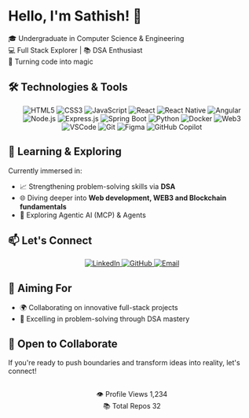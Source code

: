 <!-- Header -->
<p align="center">
<!--   <img src="https://tsathish27.github.io/Portifolio_testing2.o-github.io/sathi.jpg" width="200" alt="Sathish's Profile"> -->
</p>

# Hello, I'm Sathish! 👋

🎓 Undergraduate in Computer Science & Engineering  
💻 Full Stack Explorer | 📚 DSA Enthusiast  
🚀 Turning code into magic

## 🛠️ Technologies & Tools

<p align="center">
  <img src="https://img.shields.io/badge/HTML5-%23E34F26.svg?&style=for-the-badge&logo=html5&logoColor=white" alt="HTML5">
  <img src="https://img.shields.io/badge/CSS3-%231572B6.svg?&style=for-the-badge&logo=css3&logoColor=white" alt="CSS3">
  <img src="https://img.shields.io/badge/JavaScript-%23F7DF1E.svg?&style=for-the-badge&logo=javascript&logoColor=black" alt="JavaScript">
  <img src="https://img.shields.io/badge/React-%2361DAFB.svg?&style=for-the-badge&logo=react&logoColor=black" alt="React">
  <img src="https://img.shields.io/badge/React_Native-%2361DAFB.svg?&style=for-the-badge&logo=react&logoColor=black" alt="React Native">
  <img src="https://img.shields.io/badge/Angular-%23DD0031.svg?&style=for-the-badge&logo=angular&logoColor=white" alt="Angular">
  <img src="https://img.shields.io/badge/Node.js-%23339933.svg?&style=for-the-badge&logo=node.js&logoColor=white" alt="Node.js">
  <img src="https://img.shields.io/badge/Express.js-%23000000.svg?&style=for-the-badge&logo=express&logoColor=white" alt="Express.js">
  <img src="https://img.shields.io/badge/Spring_Boot-%236DB33F.svg?&style=for-the-badge&logo=spring-boot&logoColor=white" alt="Spring Boot">
  <img src="https://img.shields.io/badge/Python-%233776AB.svg?&style=for-the-badge&logo=python&logoColor=white" alt="Python">
  <img src="https://img.shields.io/badge/Docker-%230db7ed.svg?&style=for-the-badge&logo=docker&logoColor=white" alt="Docker">
  <img src="https://img.shields.io/badge/Web3-%23010101.svg?&style=for-the-badge&logo=ethereum&logoColor=white" alt="Web3">
  <img src="https://img.shields.io/badge/VSCode-%23007ACC.svg?&style=for-the-badge&logo=visual-studio-code&logoColor=white" alt="VSCode">
  <img src="https://img.shields.io/badge/Git-%23F05032.svg?&style=for-the-badge&logo=git&logoColor=white" alt="Git">
  <img src="https://img.shields.io/badge/Figma-%23F24E1E.svg?&style=for-the-badge&logo=figma&logoColor=white" alt="Figma">
  <img src="https://img.shields.io/badge/GitHub_Copilot-%23000000.svg?&style=for-the-badge&logo=github&logoColor=white" alt="GitHub Copilot">

</p>

## 🌱 Learning & Exploring

Currently immersed in:

- 📈 Strengthening problem-solving skills via **DSA**
- 🌐 Diving deeper into **Web development, WEB3 and Blockchain fundamentals**
- 🤖 Exploring Agentic AI (MCP) &  Agents

 

## 📫 Let's Connect

<p align="center">
  <a href="https://www.linkedin.com/in/yourlinkedin">
    <img src="https://img.shields.io/badge/LinkedIn-%230077B5.svg?&style=for-the-badge&logo=linkedin&logoColor=white" alt="LinkedIn">
  </a>
  <a href="https://github.com/tsathish27">
    <img src="https://img.shields.io/badge/GitHub-%23181717.svg?&style=for-the-badge&logo=github&logoColor=white" alt="GitHub">
  </a>
  <a href="mailto:your.email@example.com">
    <img src="https://img.shields.io/badge/Email-%23D14836.svg?&style=for-the-badge&logo=gmail&logoColor=white" alt="Email">
  </a>
</p>

## 🎯 Aiming For

- 🌍 Collaborating on innovative full-stack projects
- 🌟 Excelling in problem-solving through DSA mastery

## 🤝 Open to Collaborate

If you're ready to push boundaries and transform ideas into reality, let's connect!

##
<!-- Crafted with code & passion -->
<div align="center" class="badge-container">
  <div class="badge">
    <span class="badge-icon">👁️</span>
    <span class="badge-label">Profile Views</span>
    <span>1,234</span>
  </div>
  <div class="badge">
    <span class="badge-icon">📚</span>
    <span class="badge-label">Total Repos</span>
    <span>32</span>
  </div>
</div>

 
